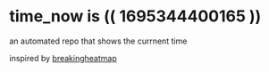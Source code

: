 # time_now is (( 1695344400165 ))

an automated repo that shows the currnent time

inspired by [breakingheatmap](https://github.com/breakingheatmap/breakingheatmap)